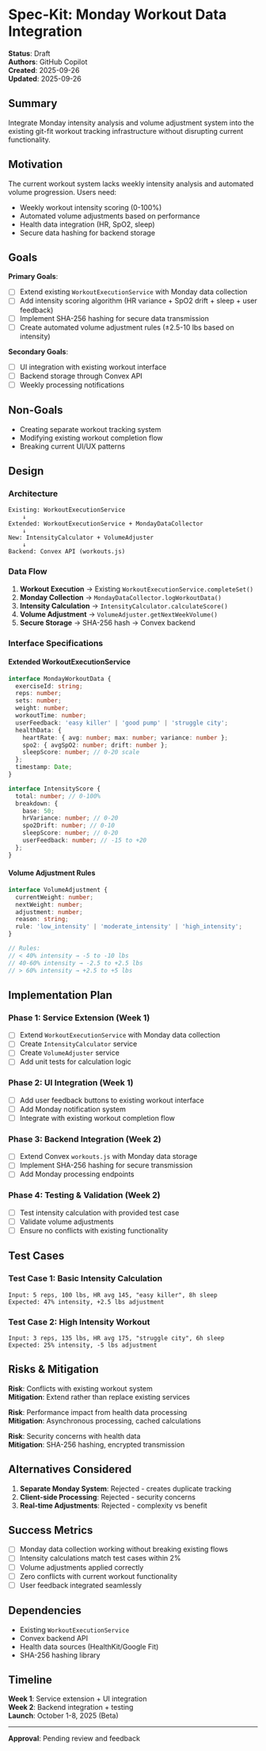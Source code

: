 # Spec-Kit: Monday Workout Data Integration

**Status**: Draft  
**Authors**: GitHub Copilot  
**Created**: 2025-09-26  
**Updated**: 2025-09-26  

## Summary

Integrate Monday intensity analysis and volume adjustment system into the existing git-fit workout tracking infrastructure without disrupting current functionality.

## Motivation

The current workout system lacks weekly intensity analysis and automated volume progression. Users need:
- Weekly workout intensity scoring (0-100%)
- Automated volume adjustments based on performance
- Health data integration (HR, SpO2, sleep)
- Secure data hashing for backend storage

## Goals

**Primary Goals**:
- [ ] Extend existing `WorkoutExecutionService` with Monday data collection
- [ ] Add intensity scoring algorithm (HR variance + SpO2 drift + sleep + user feedback)
- [ ] Implement SHA-256 hashing for secure data transmission
- [ ] Create automated volume adjustment rules (±2.5-10 lbs based on intensity)

**Secondary Goals**:
- [ ] UI integration with existing workout interface
- [ ] Backend storage through Convex API
- [ ] Weekly processing notifications

## Non-Goals

- Creating separate workout tracking system
- Modifying existing workout completion flow
- Breaking current UI/UX patterns

## Design

### Architecture

```
Existing: WorkoutExecutionService
    ↓
Extended: WorkoutExecutionService + MondayDataCollector
    ↓
New: IntensityCalculator + VolumeAdjuster
    ↓
Backend: Convex API (workouts.js)
```

### Data Flow

1. **Workout Execution** → Existing `WorkoutExecutionService.completeSet()`
2. **Monday Collection** → `MondayDataCollector.logWorkoutData()`
3. **Intensity Calculation** → `IntensityCalculator.calculateScore()`
4. **Volume Adjustment** → `VolumeAdjuster.getNextWeekVolume()`
5. **Secure Storage** → SHA-256 hash → Convex backend

### Interface Specifications

#### Extended WorkoutExecutionService

```typescript
interface MondayWorkoutData {
  exerciseId: string;
  reps: number;
  sets: number;
  weight: number;
  workoutTime: number;
  userFeedback: 'easy killer' | 'good pump' | 'struggle city';
  healthData: {
    heartRate: { avg: number; max: number; variance: number };
    spo2: { avgSpO2: number; drift: number };
    sleepScore: number; // 0-20 scale
  };
  timestamp: Date;
}

interface IntensityScore {
  total: number; // 0-100%
  breakdown: {
    base: 50;
    hrVariance: number; // 0-20
    spo2Drift: number; // 0-10  
    sleepScore: number; // 0-20
    userFeedback: number; // -15 to +20
  };
}
```

#### Volume Adjustment Rules

```typescript
interface VolumeAdjustment {
  currentWeight: number;
  nextWeight: number;
  adjustment: number;
  reason: string;
  rule: 'low_intensity' | 'moderate_intensity' | 'high_intensity';
}

// Rules:
// < 40% intensity → -5 to -10 lbs
// 40-60% intensity → -2.5 to +2.5 lbs  
// > 60% intensity → +2.5 to +5 lbs
```

## Implementation Plan

### Phase 1: Service Extension (Week 1)
- [ ] Extend `WorkoutExecutionService` with Monday data collection
- [ ] Create `IntensityCalculator` service
- [ ] Create `VolumeAdjuster` service
- [ ] Add unit tests for calculation logic

### Phase 2: UI Integration (Week 1)  
- [ ] Add user feedback buttons to existing workout interface
- [ ] Add Monday notification system
- [ ] Integrate with existing workout completion flow

### Phase 3: Backend Integration (Week 2)
- [ ] Extend Convex `workouts.js` with Monday data storage
- [ ] Implement SHA-256 hashing for secure transmission
- [ ] Add Monday processing endpoints

### Phase 4: Testing & Validation (Week 2)
- [ ] Test intensity calculation with provided test case
- [ ] Validate volume adjustments
- [ ] Ensure no conflicts with existing functionality

## Test Cases

### Test Case 1: Basic Intensity Calculation
```
Input: 5 reps, 100 lbs, HR avg 145, "easy killer", 8h sleep
Expected: 47% intensity, +2.5 lbs adjustment
```

### Test Case 2: High Intensity Workout  
```
Input: 3 reps, 135 lbs, HR avg 175, "struggle city", 6h sleep
Expected: 25% intensity, -5 lbs adjustment
```

## Risks & Mitigation

**Risk**: Conflicts with existing workout system  
**Mitigation**: Extend rather than replace existing services

**Risk**: Performance impact from health data processing  
**Mitigation**: Asynchronous processing, cached calculations

**Risk**: Security concerns with health data  
**Mitigation**: SHA-256 hashing, encrypted transmission

## Alternatives Considered

1. **Separate Monday System**: Rejected - creates duplicate tracking
2. **Client-side Processing**: Rejected - security concerns  
3. **Real-time Adjustments**: Rejected - complexity vs benefit

## Success Metrics

- [ ] Monday data collection working without breaking existing flows
- [ ] Intensity calculations match test cases within 2%
- [ ] Volume adjustments applied correctly
- [ ] Zero conflicts with current workout functionality
- [ ] User feedback integrated seamlessly

## Dependencies

- Existing `WorkoutExecutionService`
- Convex backend API
- Health data sources (HealthKit/Google Fit)
- SHA-256 hashing library

## Timeline

**Week 1**: Service extension + UI integration  
**Week 2**: Backend integration + testing  
**Launch**: October 1-8, 2025 (Beta)

---

**Approval**: Pending review and feedback